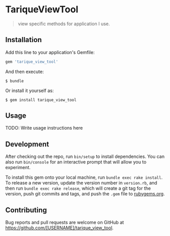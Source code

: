 # TariqueViewTool

> view specific methods for application I use.

## Installation

Add this line to your application's Gemfile:

```ruby
gem 'tarique_view_tool'
```

And then execute:

    $ bundle

Or install it yourself as:

    $ gem install tarique_view_tool

## Usage

TODO: Write usage instructions here

## Development

After checking out the repo, run `bin/setup` to install dependencies. You can also run `bin/console` for an interactive prompt that will allow you to experiment.

To install this gem onto your local machine, run `bundle exec rake install`. To release a new version, update the version number in `version.rb`, and then run `bundle exec rake release`, which will create a git tag for the version, push git commits and tags, and push the `.gem` file to [rubygems.org](https://rubygems.org).

## Contributing

Bug reports and pull requests are welcome on GitHub at https://github.com/[USERNAME]/tarique_view_tool.
